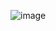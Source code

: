 ![image](https://user-images.githubusercontent.com/56314198/162626685-1b55331b-8bb6-442b-a2c5-ddfd46276d3c.png)
